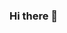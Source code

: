 ### Hi there 👋

<!--
**nicksantoscs/nicksantoscs** is a ✨ _special_ ✨ repository because its `README.md` (this file) appears on your GitHub profile.
(https://github-readme-stats.vercel.app/api?username=nicksantoscs)](https://github.com/nicksantoscs/github-readme-stats)

Here are some ideas to get you started:

- 🔭 I’m currently working on ...
- 🌱 I’m currently learning ...
- 👯 I’m looking to collaborate on ...
- 🤔 I’m looking for help with ...
- 💬 Ask me about ...
- 📫 How to reach me: ...
- 😄 Pronouns: ...
- ⚡ Fun fact: ...
-->
